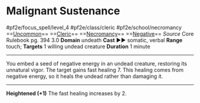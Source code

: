 # Malignant Sustenance
#pf2e/focus_spell/level_4 #pf2e/class/cleric #pf2e/school/necromancy 
==[Uncommon](Uncommon.md)== ==[Cleric](Cleric.md)== ==[Necromancy](Necromancy.md)== ==[Negative](Negative.md)==
*Source* Core Rulebook pg. 394 3.0
**Domain** undeath
**Cast** ►► somatic, verbal
**Range** touch; **Targets** 1 willing undead creature
**Duration** 1 minute

---
You embed a seed of negative energy in an undead creature, restoring its unnatural vigor. The target gains fast healing 7. This healing comes from negative energy, so it heals the undead rather than damaging it.

<hr>

**Heightened (+1)** The fast healing increases by 2.